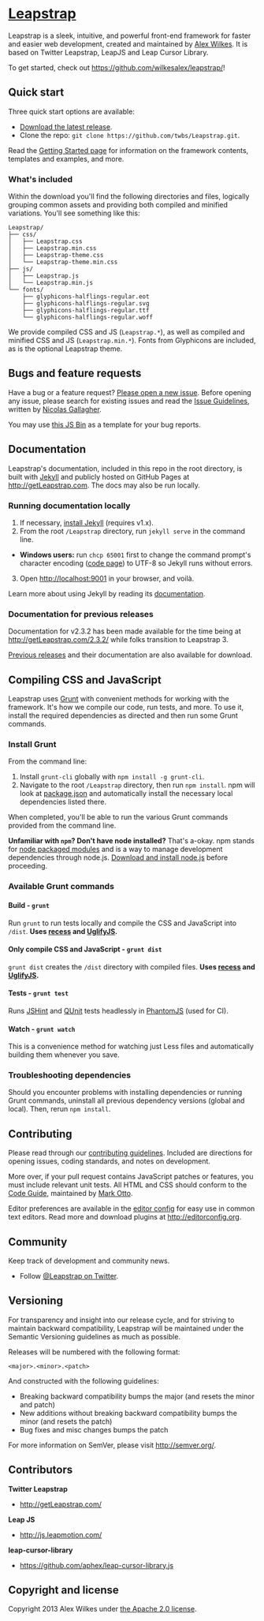 # [Leapstrap](http://getLeapstrap.com)

Leapstrap is a sleek, intuitive, and powerful front-end framework for faster and easier web development, created and maintained by [Alex Wilkes](http://twitter.com/mdo). It is based on Twitter Leapstrap, LeapJS and Leap Cursor Library.

To get started, check out <https://github.com/wilkesalex/leapstrap/>!



## Quick start

Three quick start options are available:

* [Download the latest release](https://github.com/twbs/Leapstrap/releases/tag/v3.0.0).
* Clone the repo: `git clone https://github.com/twbs/Leapstrap.git`.

Read the [Getting Started page](http://getLeapstrap.com/getting-started/) for information on the framework contents, templates and examples, and more.

### What's included

Within the download you'll find the following directories and files, logically grouping common assets and providing both compiled and minified variations. You'll see something like this:

```
Leapstrap/
├── css/
│   ├── Leapstrap.css
│   ├── Leapstrap.min.css
│   ├── Leapstrap-theme.css
│   └── Leapstrap-theme.min.css
├── js/
│   ├── Leapstrap.js
│   └── Leapstrap.min.js
└── fonts/
    ├── glyphicons-halflings-regular.eot
    ├── glyphicons-halflings-regular.svg
    ├── glyphicons-halflings-regular.ttf
    └── glyphicons-halflings-regular.woff
```

We provide compiled CSS and JS (`Leapstrap.*`), as well as compiled and minified CSS and JS (`Leapstrap.min.*`). Fonts from Glyphicons are included, as is the optional Leapstrap theme.



## Bugs and feature requests

Have a bug or a feature request? [Please open a new issue](https://github.com/twbs/Leapstrap/issues). Before opening any issue, please search for existing issues and read the [Issue Guidelines](https://github.com/necolas/issue-guidelines), written by [Nicolas Gallagher](https://github.com/necolas/).

You may use [this JS Bin](http://jsbin.com/aKiCIDO/1/edit) as a template for your bug reports.



## Documentation

Leapstrap's documentation, included in this repo in the root directory, is built with [Jekyll](http://jekyllrb.com) and publicly hosted on GitHub Pages at <http://getLeapstrap.com>. The docs may also be run locally.

### Running documentation locally

1. If necessary, [install Jekyll](http://jekyllrb.com/docs/installation) (requires v1.x).
2. From the root `/Leapstrap` directory, run `jekyll serve` in the command line.
  - **Windows users:** run `chcp 65001` first to change the command prompt's character encoding ([code page](http://en.wikipedia.org/wiki/Windows_code_page)) to UTF-8 so Jekyll runs without errors.
3. Open <http://localhost:9001> in your browser, and voilà.

Learn more about using Jekyll by reading its [documentation](http://jekyllrb.com/docs/home/).

### Documentation for previous releases

Documentation for v2.3.2 has been made available for the time being at <http://getLeapstrap.com/2.3.2/> while folks transition to Leapstrap 3.

[Previous releases](https://github.com/twbs/Leapstrap/releases) and their documentation are also available for download.



## Compiling CSS and JavaScript

Leapstrap uses [Grunt](http://gruntjs.com/) with convenient methods for working with the framework. It's how we compile our code, run tests, and more. To use it, install the required dependencies as directed and then run some Grunt commands.

### Install Grunt

From the command line:

1. Install `grunt-cli` globally with `npm install -g grunt-cli`.
2. Navigate to the root `/Leapstrap` directory, then run `npm install`. npm will look at [package.json](package.json) and automatically install the necessary local dependencies listed there.

When completed, you'll be able to run the various Grunt commands provided from the command line.

**Unfamiliar with `npm`? Don't have node installed?** That's a-okay. npm stands for [node packaged modules](http://npmjs.org/) and is a way to manage development dependencies through node.js. [Download and install node.js](http://nodejs.org/download/) before proceeding.

### Available Grunt commands

#### Build - `grunt`
Run `grunt` to run tests locally and compile the CSS and JavaScript into `/dist`. **Uses [recess](http://twitter.github.io/recess/) and [UglifyJS](http://lisperator.net/uglifyjs/).**

#### Only compile CSS and JavaScript - `grunt dist`
`grunt dist` creates the `/dist` directory with compiled files. **Uses [recess](http://twitter.github.io/recess/) and [UglifyJS](http://lisperator.net/uglifyjs/).**

#### Tests - `grunt test`
Runs [JSHint](http://jshint.com) and [QUnit](http://qunitjs.com/) tests headlessly in [PhantomJS](http://phantomjs.org/) (used for CI).

#### Watch - `grunt watch`
This is a convenience method for watching just Less files and automatically building them whenever you save.

### Troubleshooting dependencies

Should you encounter problems with installing dependencies or running Grunt commands, uninstall all previous dependency versions (global and local). Then, rerun `npm install`.



## Contributing

Please read through our [contributing guidelines](https://github.com/twbs/Leapstrap/blob/master/CONTRIBUTING.md). Included are directions for opening issues, coding standards, and notes on development.

More over, if your pull request contains JavaScript patches or features, you must include relevant unit tests. All HTML and CSS should conform to the [Code Guide](http://github.com/mdo/code-guide), maintained by [Mark Otto](http://github.com/mdo).

Editor preferences are available in the [editor config](.editorconfig) for easy use in common text editors. Read more and download plugins at <http://editorconfig.org>.


## Community

Keep track of development and community news.

* Follow [@Leapstrap on Twitter](https://twitter.com/Leapstrap).



## Versioning

For transparency and insight into our release cycle, and for striving to maintain backward compatibility, Leapstrap will be maintained under the Semantic Versioning guidelines as much as possible.

Releases will be numbered with the following format:

`<major>.<minor>.<patch>`

And constructed with the following guidelines:

* Breaking backward compatibility bumps the major (and resets the minor and patch)
* New additions without breaking backward compatibility bumps the minor (and resets the patch)
* Bug fixes and misc changes bumps the patch

For more information on SemVer, please visit <http://semver.org/>.



## Contributors

**Twitter Leapstrap**
+ <http://getLeapstrap.com/>

**Leap JS**
+ <http://js.leapmotion.com/>

**leap-cursor-library**
+ <https://github.com/aphex/leap-cursor-library.js>



## Copyright and license

Copyright 2013 Alex Wilkes under [the Apache 2.0 license](LICENSE).
